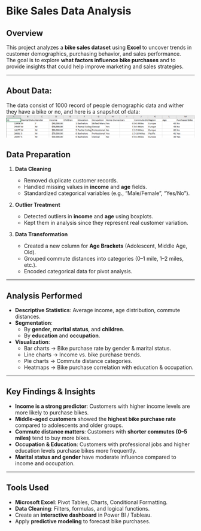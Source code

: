 # Bike Sales Data Analysis

##  Overview
This project analyzes a **bike sales dataset** using **Excel** to uncover trends in customer demographics, purchasing behavior, and sales performance.  
The goal is to explore **what factors influence bike purchases** and to provide insights that could help improve marketing and sales strategies.

---
## About Data:
The data consist of 1000 record of people demographic data and wither they have a bike or no, and here is a snapshot of data:
![Bike Sales Dashboard](1.png)

##  Data Preparation
1. **Data Cleaning**
   - Removed duplicate customer records.  
   - Handled missing values in **income** and **age** fields.  
   - Standardized categorical variables (e.g., “Male/Female”, “Yes/No”).  

2. **Outlier Treatment**
   - Detected outliers in **income** and **age** using boxplots.  
   - Kept them in analysis since they represent real customer variation.  

3. **Data Transformation**
   - Created a new column for **Age Brackets** (Adolescent, Middle Age, Old).  
   - Grouped commute distances into categories (0–1 mile, 1–2 miles, etc.).  
   - Encoded categorical data for pivot analysis.  

---

##  Analysis Performed
- **Descriptive Statistics**: Average income, age distribution, commute distances.  
- **Segmentation**:  
  - By **gender**, **marital status**, and **children**.  
  - By **education** and **occupation**.  
- **Visualization**:  
  - Bar charts → Bike purchase rate by gender & marital status.  
  - Line charts → Income vs. bike purchase trends.  
  - Pie charts → Commute distance categories.  
  - Heatmaps → Bike purchase correlation with education & occupation.  

---

##  Key Findings & Insights
- **Income is a strong predictor**: Customers with higher income levels are more likely to purchase bikes.  
- **Middle-aged customers** showed the **highest bike purchase rate** compared to adolescents and older groups.  
- **Commute distance matters**: Customers with **shorter commutes (0–5 miles)** tend to buy more bikes.  
- **Occupation & Education**: Customers with professional jobs and higher education levels purchase bikes more frequently.  
- **Marital status and gender** have moderate influence compared to income and occupation.  

---

##  Tools Used
- **Microsoft Excel**: Pivot Tables, Charts, Conditional Formatting.  
- **Data Cleaning**: Filters, formulas, and logical functions.  
- Create an **interactive dashboard** in Power BI / Tableau.  
- Apply **predictive modeling** to forecast bike purchases.  
